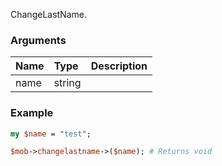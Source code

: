 ChangeLastName.
### Arguments
**Name**|**Type**|**Description**
:---|:---|:---
name|string|

### Example

```perl
my $name = "test";

$mob->changelastname->($name); # Returns void
```
